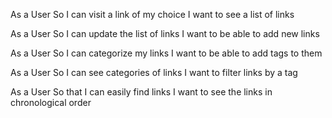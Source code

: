 As a User
So I can visit a link of my choice
I want to see a list of links

As a User
So I can update the list of links
I want to be able to add new links

As a User
So I can categorize my links
I want to be able to add tags to them

As a User
So I can see categories of links
I want to filter links by a tag

As a User
So that I can easily find links
I want to see the links in chronological order
